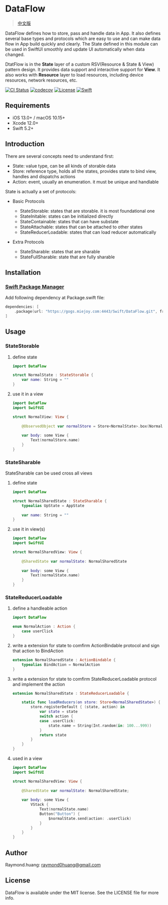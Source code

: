 # DataFlow

> [中文版](https://github.com/miejoy/data-flow)

DataFlow defines how to store, pass and handle data in App. It also defines several base types and protocols which are easy to use and can make data flow in App build quickly and clearly. The State defined in this module can be used in SwiftUI smoothly and update UI automatically when data changed.

DtatFlow is in the **State** layer of a custom RSV(Resource & State & View) pattern design. It provides data support and interactive support for **View**. It also works with **Resource** layer to load resources, including device resources, network resources, etc.

[![CI Status](https://app.travis-ci.com/miejoy/data-flow.svg?branch=main)](https://app.travis-ci.com/github/miejoy/data-flow)
[![codecov](https://codecov.io/gh/miejoy/data-flow/branch/main/graph/badge.svg)](https://codecov.io/gh/miejoy/data-flow)
[![License](https://img.shields.io/badge/license-MIT-brightgreen.svg)](LICENSE)
[![Swift](https://img.shields.io/badge/swift-5.2-brightgreen.svg)](https://swift.org)

## Requirements

- iOS 13.0+ / macOS 10.15+
- Xcode 12.0+
- Swift 5.2+

## Introduction

There are several concepts need to understand first:

- State: value type, can be all kinds of storable data
- Store: reference type, holds all the states, provides state to bind view, handles and dispatchs actions
- Action: event, usually an enumeration. it must be unique and handlable
  
State is actually a set of protocols:

- Basic Protocols
  - StateStorable: states that are storable. it is most foundational one
  - StateInitable: states can be initialized directly
  - StateContainable: states that can have substate
  - StateAttachable: states that can be attached to other states
  - StateReducerLoadable: states that can load reducer automatically
  
- Extra Protocols
  - StateSharable: states that are sharable
  - StateFullSharable: state that are fully sharable  

## Installation

### [Swift Package Manager](https://github.com/apple/swift-package-manager)

Add following dependency at Package.swift file:

```swift
dependencies: [
    .package(url: "https://gogs.miejoy.com:4443/Swift/DataFlow.git", from: "0.1.0"),
]
```

## Usage

### StateStorable

1. define state

    ```swift
    import DataFlow

    struct NormalState : StateStorable {
        var name: String = ""
    }
    ```

2. use it in a view

    ```swift
    import DataFlow
    import SwiftUI

    struct NormalView: View {
        
        @ObservedObject var normalStore = Store<NormalState>.box(NormalState())
        
        var body: some View {
            Text(normalStore.name)
        }
    }
    ```

### StateSharable

StateSharable can be used cross all views

1. define state

    ```swift
    import DataFlow

    struct NormalSharedState : StateSharable {
        typealias UpState = AppState
        
        var name: String = ""
    }
    ```

2. use it in view(s)

    ```swift
    import DataFlow
    import SwiftUI

    struct NormalSharedView: View {
        
        @SharedState var normalState: NormalSharedState
        
        var body: some View {
            Text(normalState.name)
        }
    }
    ```

### StateReducerLoadable

1. define a handleable action

    ```swift
    import DataFlow

    enum NormalAction : Action {
        case userClick
    }
    ```

2. write a extension for state to comfirm ActionBindable protocol and sign that action to BindAction

    ```swift
    extension NormalSharedState : ActionBindable {
        typealias BindAction = NormalAction
    }
    ```

3. write a extension for state to comfirm StateReducerLoadable protocol and implement the action

    ```swift
    extension NormalSharedState : StateReducerLoadable {

        static func loadReducers(on store: Store<NormalSharedState>) {
            store.registerDefault { (state, action) in
                var state = state
                switch action {
                case .userClick:
                    state.name = String(Int.random(in: 100...999))
                }
                return state
            }
        }
    }
    ```

4. used in a view

    ```swift
    import DataFlow
    import SwiftUI

    struct NormalSharedView: View {
        
        @SharedState var normalState: NormalSharedState;
        
        var body: some View {
            VStack {
                Text(normalState.name)
                Button("Button") {
                    $normalState.send(action: .userClick)
                }
            }
        }
    }
    ```

## Author

Raymond.huang: raymond0huang@gmail.com

## License

DataFlow is available under the MIT license. See the LICENSE file for more info.
